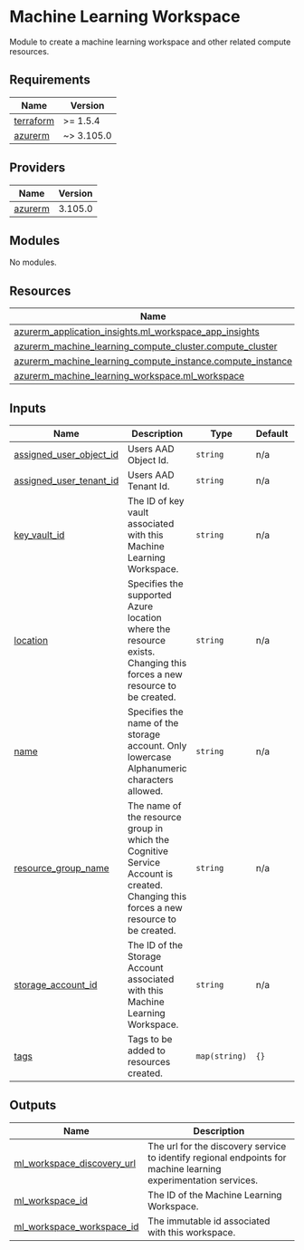 # Machine Learning Workspace

Module to create a machine learning workspace and other related compute resources.

<!-- BEGINNING OF PRE-COMMIT-TERRAFORM DOCS HOOK --->
## Requirements

| Name | Version |
|------|---------|
| <a name="requirement_terraform"></a> [terraform](#requirement\_terraform) | >= 1.5.4 |
| <a name="requirement_azurerm"></a> [azurerm](#requirement\_azurerm) | ~> 3.105.0 |

## Providers

| Name | Version |
|------|---------|
| <a name="provider_azurerm"></a> [azurerm](#provider\_azurerm) | 3.105.0 |

## Modules

No modules.

## Resources

| Name | Type |
|------|------|
| [azurerm_application_insights.ml_workspace_app_insights](https://registry.terraform.io/providers/hashicorp/azurerm/latest/docs/resources/application_insights) | resource |
| [azurerm_machine_learning_compute_cluster.compute_cluster](https://registry.terraform.io/providers/hashicorp/azurerm/latest/docs/resources/machine_learning_compute_cluster) | resource |
| [azurerm_machine_learning_compute_instance.compute_instance](https://registry.terraform.io/providers/hashicorp/azurerm/latest/docs/resources/machine_learning_compute_instance) | resource |
| [azurerm_machine_learning_workspace.ml_workspace](https://registry.terraform.io/providers/hashicorp/azurerm/latest/docs/resources/machine_learning_workspace) | resource |

## Inputs

| Name | Description | Type | Default | Required |
|------|-------------|------|---------|:--------:|
| <a name="input_assigned_user_object_id"></a> [assigned\_user\_object\_id](#input\_assigned\_user\_object\_id) | Users AAD Object Id. | `string` | n/a | yes |
| <a name="input_assigned_user_tenant_id"></a> [assigned\_user\_tenant\_id](#input\_assigned\_user\_tenant\_id) | Users AAD Tenant Id. | `string` | n/a | yes |
| <a name="input_key_vault_id"></a> [key\_vault\_id](#input\_key\_vault\_id) | The ID of key vault associated with this Machine Learning Workspace. | `string` | n/a | yes |
| <a name="input_location"></a> [location](#input\_location) | Specifies the supported Azure location where the resource exists. <br>Changing this forces a new resource to be created. | `string` | n/a | yes |
| <a name="input_name"></a> [name](#input\_name) | Specifies the name of the storage account. Only lowercase Alphanumeric characters allowed. | `string` | n/a | yes |
| <a name="input_resource_group_name"></a> [resource\_group\_name](#input\_resource\_group\_name) | The name of the resource group in which the Cognitive Service Account is created. <br>Changing this forces a new resource to be created. | `string` | n/a | yes |
| <a name="input_storage_account_id"></a> [storage\_account\_id](#input\_storage\_account\_id) | The ID of the Storage Account associated with this Machine Learning Workspace. | `string` | n/a | yes |
| <a name="input_tags"></a> [tags](#input\_tags) | Tags to be added to resources created. | `map(string)` | `{}` | no |

## Outputs

| Name | Description |
|------|-------------|
| <a name="output_ml_workspace_discovery_url"></a> [ml\_workspace\_discovery\_url](#output\_ml\_workspace\_discovery\_url) | The url for the discovery service to identify regional endpoints for <br>machine learning experimentation services. |
| <a name="output_ml_workspace_id"></a> [ml\_workspace\_id](#output\_ml\_workspace\_id) | The ID of the Machine Learning Workspace. |
| <a name="output_ml_workspace_workspace_id"></a> [ml\_workspace\_workspace\_id](#output\_ml\_workspace\_workspace\_id) | The immutable id associated with this workspace. |
<!-- END OF PRE-COMMIT-TERRAFORM DOCS HOOK --->